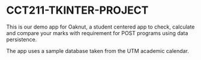 # CCT211-TKINTER-PROJECT

This is our demo app for Oaknut, a student centered app to check, calculate and compare your marks with requirement for POST programs
using data persistence.

The app uses a sample database taken from the UTM academic calendar.
